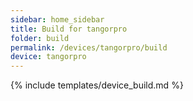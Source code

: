 ```yaml
---
sidebar: home_sidebar
title: Build for tangorpro
folder: build
permalink: /devices/tangorpro/build
device: tangorpro
---
```

{% include templates/device_build.md %}

